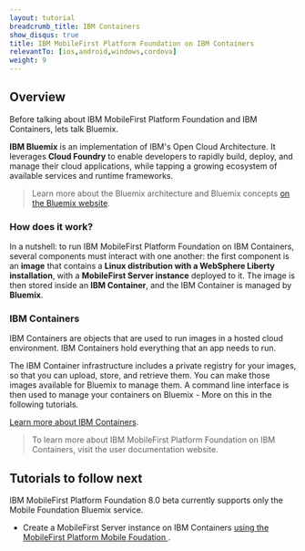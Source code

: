 ```yaml
---
layout: tutorial
breadcrumb_title: IBM Containers
show_disqus: true
title: IBM MobileFirst Platform Foundation on IBM Containers
relevantTo: [ios,android,windows,cordova]
weight: 9
---
```

## Overview
Before talking about IBM MobileFirst Platform Foundation and IBM Containers, lets talk Bluemix.

**IBM Bluemix** is an implementation of IBM's Open Cloud Architecture. It leverages **Cloud Foundry** to enable developers to rapidly build, deploy, and manage their cloud applications, while tapping a growing ecosystem of available services and runtime frameworks.

> Learn more about the Bluemix architecture and Bluemix concepts [on the Bluemix website](https://www.ng.bluemix.net/docs/overview/overview.html).

### How does it work?
In a nutshell: to run IBM MobileFirst Platform Foundation on IBM Containers, several components must interact with one another: the first component is an **image** that contains a **Linux distribution with a WebSphere Liberty installation**, with a **MobileFirst Server instance** deployed to it. The image is then stored inside an **IBM Container**, and the IBM Container is managed by **Bluemix**.

### IBM Containers
IBM Containers are objects that are used to run images in a hosted cloud environment. IBM Containers hold everything that an app needs to run.

The IBM Container infrastructure includes a private registry for your images, so that you can upload, store, and retrieve them. You can make those images available for Bluemix to manage them. A command line interface is then used to manage your containers on Bluemix - More on this in the following tutorials.

[Learn more about IBM Containers](https://www.ng.bluemix.net/docs/containers/container_index.html).

> To learn more about IBM MobileFirst Platform Foundation on IBM Containers, visit the user documentation website.

## Tutorials to follow next

IBM MobileFirst Platform Foundation 8.0 beta currently supports only the Mobile Foundation Bluemix service.

* Create a MobileFirst Server instance on IBM Containers [using the MobileFirst Platform Mobile Foudation ](using-mobile-foundation/).

